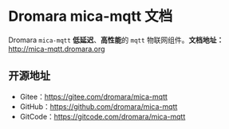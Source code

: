# Dromara mica-mqtt 文档

Dromara `mica-mqtt` **低延迟**、**高性能**的 `mqtt` 物联网组件。**文档地址：** http://mica-mqtt.dromara.org

## 开源地址

- Gitee：https://gitee.com/dromara/mica-mqtt
- GitHub：https://github.com/dromara/mica-mqtt
- GitCode：https://gitcode.com/dromara/mica-mqtt
